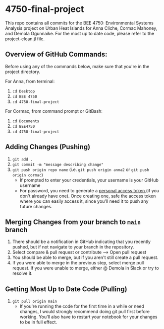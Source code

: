 # 4750-final-project
This repo contains all commits for the BEE 4750: Environmental Systems Analysis project on Urban Heat Islands for Anna Cliche, Cormac Mahoney, and Demola Ogunnaike. For the most up to date code, please refer to the project-clean.jl file. 

## Overview of GitHub Commands: 
Before using any of the commands below, make sure that you're in the project directory. 

For Anna, from terminal: 
1. `cd Desktop` 
2. `cd BEE 4750` 
3. `cd 4750-final-project` 

For Cormac, from command prompt or GitBash: 
1. `cd Documents` 
2. `cd BEE4750` 
3. `cd 4750-final-project` 

## Adding Changes (Pushing)
1. `git add .`
2. `git commit -m "message describing change"`
3.  `git push origin repo name` (i.e. `git push origin anna2` or `git push origin cormac`)  
    - If prompted to enter your credentials, your username is your GitHub username 
    - For password, you need to generate a <a href = "https://docs.github.com/en/authentication/keeping-your-account-and-data-secure/creating-a-personal-access-token"> personal access token </a> (if you don't already have one). Once creating one, safe the access token where you can easily access it, since you'll need it to push any future changes. 

## Merging Changes from your branch to `main` branch
1. There should be a notification in GitHub indicating that you recently pushed, but if not navigate to your branch in the repository. 
2. Select compare & pull request or contribute --> Open pull request 
3. You should be able to merge, but if you aren't still create a pull request. 
4. If you were able to merge in the previous step, select merge pull request. If you were unable to merge, either @ Demola in Slack or try to resolve it. 

## Getting Most Up to Date Code (Pulling)
1. `git pull origin main`
    - If you're running the code for the first time in a while or need changes, I would strongly recommend doing git pull first before working. You'll also have to restart your notebook for your changes to be in full effect.
